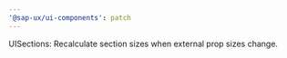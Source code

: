 ```yaml
---
'@sap-ux/ui-components': patch
---
```


UISections: Recalculate section sizes when external prop sizes change.
